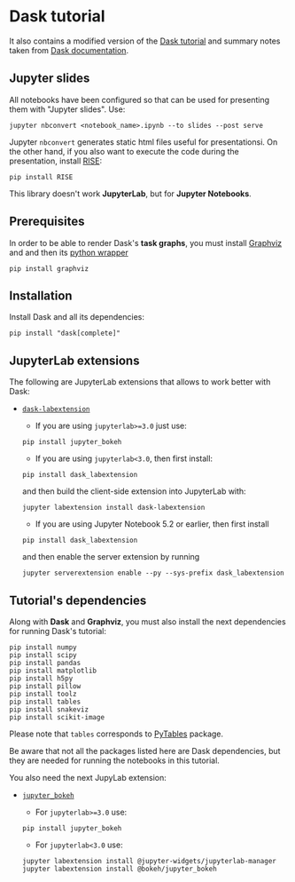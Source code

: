 # Dask tutorial

It also contains a modified version of the [Dask tutorial](https://github.com/dask/dask-tutorial) and summary notes
taken from [Dask documentation](https://docs.dask.org/en/stable/).

## Jupyter slides

All notebooks have been configured so that can be used for presenting them with "Jupyter slides". Use:

```
jupyter nbconvert <notebook_name>.ipynb --to slides --post serve
```

Jupyter `nbconvert` generates static html files useful for presentationsi. On the other hand, 
if you also want to execute the code during the presentation, 
install [RISE](https://rise.readthedocs.io/en/stable/):

```
pip install RISE
```

This library doesn't work **JupyterLab**, but for **Jupyter Notebooks**.


## Prerequisites
 
In order to be able to render Dask's **task graphs**, you must install [Graphviz](https://graphviz.org/download/) and and then its [python wrapper](https://pypi.org/project/graphviz/)

```
pip install graphviz
```


## Installation

Install Dask and all its dependencies:

```
pip install "dask[complete]"
```


## JupyterLab extensions

The following are JupyterLab extensions that allows to work better with Dask:

- [`dask-labextension`](https://github.com/dask/dask-labextension)

    - If you are using `jupyterlab>=3.0` just use:

    ```
    pip install jupyter_bokeh
    ```

    - If you are using `jupyterlab<3.0`, then first install:

    ```
    pip install dask_labextension
    ```

    and then build the client-side extension into JupyterLab with:

    ```
    jupyter labextension install dask-labextension
    ```

    - If you are using Jupyter Notebook 5.2 or earlier, then first install
    
    ```
    pip install dask_labextension
    ```

    and then enable the server extension by running

    ```
    jupyter serverextension enable --py --sys-prefix dask_labextension
    ```

## Tutorial's dependencies

Along with **Dask** and **Graphviz**, you must also install the next dependencies for running Dask's tutorial:

```
pip install numpy
pip install scipy
pip install pandas
pip install matplotlib
pip install h5py
pip install pillow
pip install toolz
pip install tables
pip install snakeviz
pip install scikit-image
```

Please note that `tables` corresponds to [PyTables](http://www.pytables.org/) package.

Be aware that not all the packages listed here are Dask dependencies, but they are needed for running
the notebooks in this tutorial.

You also need the next JupyLab extension:

- [`jupyter_bokeh`](https://github.com/bokeh/jupyter_bokeh)

    - For `jupyterlab>=3.0` use:

    ```
    pip install jupyter_bokeh
    ```

    - For `jupyterlab<3.0` use:

    ```
    jupyter labextension install @jupyter-widgets/jupyterlab-manager
    jupyter labextension install @bokeh/jupyter_bokeh
    ```
